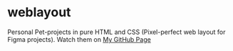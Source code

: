 # weblayout
Personal Pet-projects in pure HTML and CSS (Pixel-perfect web layout for Figma projects).
Watch them on [My GitHub Page](https://makrovan.github.io/weblayout/)
